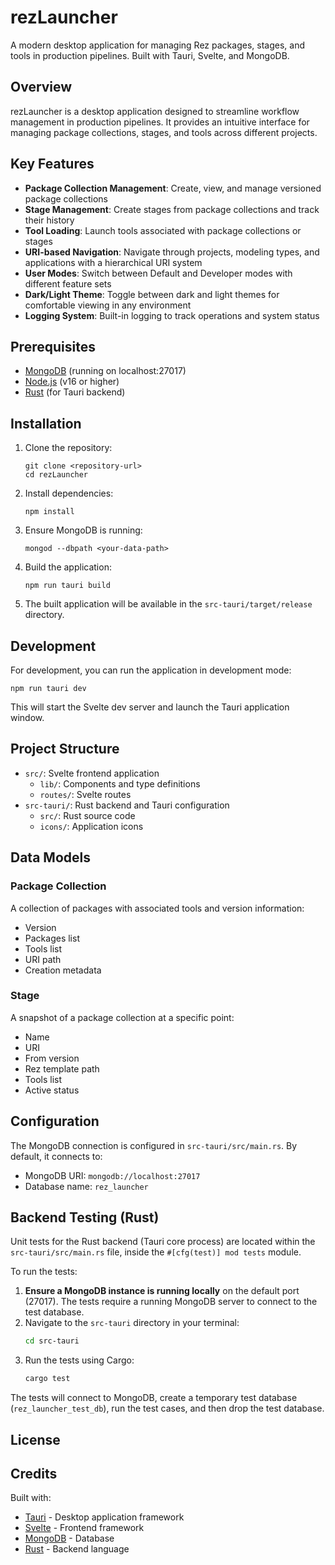 # rezLauncher

A modern desktop application for managing Rez packages, stages, and tools in production pipelines. Built with Tauri, Svelte, and MongoDB.

## Overview

rezLauncher is a desktop application designed to streamline workflow management in production pipelines. It provides an intuitive interface for managing package collections, stages, and tools across different projects.

## Key Features

- **Package Collection Management**: Create, view, and manage versioned package collections
- **Stage Management**: Create stages from package collections and track their history
- **Tool Loading**: Launch tools associated with package collections or stages
- **URI-based Navigation**: Navigate through projects, modeling types, and applications with a hierarchical URI system
- **User Modes**: Switch between Default and Developer modes with different feature sets
- **Dark/Light Theme**: Toggle between dark and light themes for comfortable viewing in any environment
- **Logging System**: Built-in logging to track operations and system status

## Prerequisites

- [MongoDB](https://www.mongodb.com/try/download/community) (running on localhost:27017)
- [Node.js](https://nodejs.org/) (v16 or higher)
- [Rust](https://www.rust-lang.org/tools/install) (for Tauri backend)

## Installation

1. Clone the repository:
   ```
   git clone <repository-url>
   cd rezLauncher
   ```

2. Install dependencies:
   ```
   npm install
   ```

3. Ensure MongoDB is running:
   ```
   mongod --dbpath <your-data-path>
   ```

4. Build the application:
   ```
   npm run tauri build
   ```

5. The built application will be available in the `src-tauri/target/release` directory.

## Development

For development, you can run the application in development mode:

```
npm run tauri dev
```

This will start the Svelte dev server and launch the Tauri application window.

## Project Structure

- `src/`: Svelte frontend application
  - `lib/`: Components and type definitions
  - `routes/`: Svelte routes
- `src-tauri/`: Rust backend and Tauri configuration
  - `src/`: Rust source code
  - `icons/`: Application icons

## Data Models

### Package Collection

A collection of packages with associated tools and version information:
- Version
- Packages list
- Tools list
- URI path
- Creation metadata

### Stage

A snapshot of a package collection at a specific point:
- Name
- URI
- From version
- Rez template path
- Tools list
- Active status

## Configuration

The MongoDB connection is configured in `src-tauri/src/main.rs`. By default, it connects to:
- MongoDB URI: `mongodb://localhost:27017`
- Database name: `rez_launcher`

## Backend Testing (Rust)

Unit tests for the Rust backend (Tauri core process) are located within the `src-tauri/src/main.rs` file, inside the `#[cfg(test)] mod tests` module.

To run the tests:

1.  **Ensure a MongoDB instance is running locally** on the default port (27017). The tests require a running MongoDB server to connect to the test database.
2.  Navigate to the `src-tauri` directory in your terminal:
    ```bash
    cd src-tauri
    ```
3.  Run the tests using Cargo:
    ```bash
    cargo test
    ```

The tests will connect to MongoDB, create a temporary test database (`rez_launcher_test_db`), run the test cases, and then drop the test database.

## License

<!-- TODO -->

## Credits

Built with:
- [Tauri](https://tauri.app/) - Desktop application framework
- [Svelte](https://svelte.dev/) - Frontend framework
- [MongoDB](https://www.mongodb.com/) - Database
- [Rust](https://www.rust-lang.org/) - Backend language